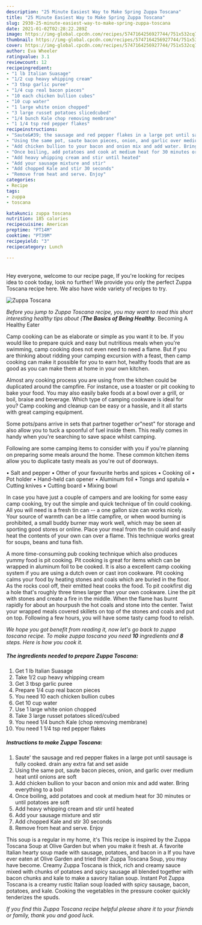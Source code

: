 ```yaml
---
description: "25 Minute Easiest Way to Make Spring Zuppa Toscana"
title: "25 Minute Easiest Way to Make Spring Zuppa Toscana"
slug: 2930-25-minute-easiest-way-to-make-spring-zuppa-toscana
date: 2021-01-02T02:28:22.289Z
image: https://img-global.cpcdn.com/recipes/5747164256927744/751x532cq70/zuppa-toscana-recipe-main-photo.jpg
thumbnail: https://img-global.cpcdn.com/recipes/5747164256927744/751x532cq70/zuppa-toscana-recipe-main-photo.jpg
cover: https://img-global.cpcdn.com/recipes/5747164256927744/751x532cq70/zuppa-toscana-recipe-main-photo.jpg
author: Eva Wheeler
ratingvalue: 3.1
reviewcount: 12
recipeingredient:
- "1 lb Italian Suasage"
- "1/2 cup heavy whipping cream"
- "3 tbsp garlic puree"
- "1/4 cup real bacon pieces"
- "10 each chicken bullion cubes"
- "10 cup water"
- "1 large white onion chopped"
- "3 large russet potatoes slicedcubed"
- "1/4 bunch Kale chop removing membrane"
- "1 1/4 tsp red pepper flakes"
recipeinstructions:
- "Saute&#39; the sausage and red pepper flakes in a large pot until sausage is fully cooked. drain any extra fat and set aside"
- "Using the same pot, saute bacon pieces, onion, and garlic over medium heat until onions are soft"
- "Add chicken bullion to your bacon and onion mix and add water. Bring everything to a boil"
- "Once boiling, add potatoes and cook at medium heat for 30 minutes or until potatoes are soft"
- "Add heavy whipping cream and stir until heated"
- "Add your sausage mixture and stir"
- "Add chopped Kale and stir 30 seconds"
- "Remove from heat and serve. Enjoy"
categories:
- Recipe
tags:
- zuppa
- toscana

katakunci: zuppa toscana 
nutrition: 185 calories
recipecuisine: American
preptime: "PT14M"
cooktime: "PT39M"
recipeyield: "3"
recipecategory: Lunch

---
```

<br>
Hey everyone, welcome to our recipe page, If you're looking for recipes idea to cook today, look no further! We provide you only the perfect Zuppa Toscana recipe here. We also have wide variety of recipes to try.
<br>


![Zuppa Toscana](https://img-global.cpcdn.com/recipes/5747164256927744/751x532cq70/zuppa-toscana-recipe-main-photo.jpg)

<i>Before you jump to Zuppa Toscana recipe, you may want to read this short interesting healthy tips about {<strong>The Basics of Being Healthy</strong>.</i>
Becoming A Healthy Eater

    
Camp cooking can be as elaborate or simple as you want it to be. If you would like to prepare quick and easy but nutritious meals when you're swimming, camp cooking does not even need to need a flame. But if you are thinking about ridding your camping excursion with a feast, then camp cooking can make it possible for you to earn hot, healthy foods that are as good as you can make them at home in your own kitchen.

 Almost any cooking process you are using from the kitchen could be duplicated around the campfire. For instance, use a toaster or pit cooking to bake your food. You may also easily bake foods at a bowl over a grill, or boil, braise and beverage. Which type of camping cookware is ideal for you? Camp cooking and cleanup can be easy or a hassle, and it all starts with great camping equipment.

Some pots/pans arrive in sets that partner together or"nest" for storage and also allow you to tuck a spoonful of fuel inside them. This really comes in handy when you're searching to save space whilst camping.

Following are some camping items to consider with you if you're planning on preparing some meals around the home. These common kitchen items allow you to duplicate tasty meals as you're out of doorways.

• Salt and pepper
• Other of your favourite herbs and spices
• Cooking oil
• Pot holder
• Hand-held can opener
• Aluminum foil
• Tongs and spatula
• Cutting knives
• Cutting board
• Mixing bowl


In case you have just a couple of campers and are looking for some easy camp cooking, try out the simple and quick technique of tin could cooking. All you will need is a fresh tin can -- a one gallon size can works nicely. Your source of warmth can be a little campfire, or when wood burning is prohibited, a small buddy burner may work well, which may be seen at sporting good stores or online. Place your meal from the tin could and easily heat the contents of your own can over a flame.  This technique works great for soups, beans and tuna fish.

A more time-consuming pub cooking technique which also produces yummy food is pit cooking. Pit cooking is great for items which can be wrapped in aluminum foil to be cooked.  It is also a excellent camp cooking system if you are using a dutch oven or cast iron cookware. Pit cooking calms your food by heating stones and coals which are buried in the floor. As the rocks cool off, their emitted heat cooks the food. To pit cookfirst dig a hole that's roughly three times larger than your own cookware. Line the pit with stones and create a fire in the middle. When the flame has burnt rapidly for about an hourpush the hot coals and stone into the center. Twist your wrapped meals covered skillets on top of the stones and coals and put on top. Following a few hours, you will have some tasty camp food to relish.


<i>We hope you got benefit from reading it, now let's go back to zuppa toscana recipe. To make zuppa toscana you need <strong>10</strong> ingredients and <strong>8</strong> steps. Here is how you cook it.
</i>

##### The ingredients needed to prepare Zuppa Toscana:

1. Get 1 lb Italian Suasage
1. Take 1/2 cup heavy whipping cream
1. Get 3 tbsp garlic puree
1. Prepare 1/4 cup real bacon pieces
1. You need 10 each chicken bullion cubes
1. Get 10 cup water
1. Use 1 large white onion chopped
1. Take 3 large russet potatoes sliced/cubed
1. You need 1/4 bunch Kale (chop removing membrane)
1. You need 1 1/4 tsp red pepper flakes


##### Instructions to make Zuppa Toscana:

1. Saute&#39; the sausage and red pepper flakes in a large pot until sausage is fully cooked. drain any extra fat and set aside
1. Using the same pot, saute bacon pieces, onion, and garlic over medium heat until onions are soft
1. Add chicken bullion to your bacon and onion mix and add water. Bring everything to a boil
1. Once boiling, add potatoes and cook at medium heat for 30 minutes or until potatoes are soft
1. Add heavy whipping cream and stir until heated
1. Add your sausage mixture and stir
1. Add chopped Kale and stir 30 seconds
1. Remove from heat and serve. Enjoy


This soup is a regular in my home, it&#39;s This recipe is inspired by the Zuppa Toscana Soup at Olive Garden but when you make it fresh at. A favorite Italian hearty soup made with sausage, potatoes, and bacon in a If you have ever eaten at Olive Garden and tried their Zuppa Toscana Soup, you may have become. Creamy Zuppa Toscana is thick, rich and creamy sauce mixed with chunks of potatoes and spicy sausage all blended together with bacon chunks and kale to make a savory Italian soup. Instant Pot Zuppa Toscana is a creamy rustic Italian soup loaded with spicy sausage, bacon, potatoes, and kale. Cooking the vegetables in the pressure cooker quickly tenderizes the spuds. 

<i>If you find this Zuppa Toscana recipe helpful please share it to your friends or family, thank you and good luck.</i>
